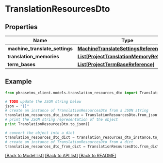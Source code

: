 # TranslationResourcesDto

## Properties

| Name                           | Type                                                                                | Description | Notes      |
| ------------------------------ | ----------------------------------------------------------------------------------- | ----------- | ---------- |
| **machine_translate_settings** | [**MachineTranslateSettingsReference**](MachineTranslateSettingsReference.md)       |             | [optional] |
| **translation_memories**       | [**List[ProjectTranslationMemoryReference]**](ProjectTranslationMemoryReference.md) |             | [optional] |
| **term_bases**                 | [**List[ProjectTermBaseReference]**](ProjectTermBaseReference.md)                   |             | [optional] |

## Example

```python
from phrasetms_client.models.translation_resources_dto import TranslationResourcesDto

# TODO update the JSON string below
json = "{}"
# create an instance of TranslationResourcesDto from a JSON string
translation_resources_dto_instance = TranslationResourcesDto.from_json(json)
# print the JSON string representation of the object
print TranslationResourcesDto.to_json()

# convert the object into a dict
translation_resources_dto_dict = translation_resources_dto_instance.to_dict()
# create an instance of TranslationResourcesDto from a dict
translation_resources_dto_from_dict = TranslationResourcesDto.from_dict(translation_resources_dto_dict)
```

[[Back to Model list]](../README.md#documentation-for-models) [[Back to API list]](../README.md#documentation-for-api-endpoints) [[Back to README]](../README.md)
